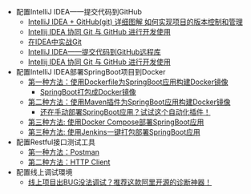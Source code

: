 * 配置IntelliJ IDEA——提交代码到GitHub
  * [IntelliJ IDEA + GitHub(git) 详细图解 如何实现项目的版本控制和管理](https://blog.csdn.net/qq_27093465/article/details/52847300)
  * [Intellij IDEA 协同 Git 与 GitHub 进行开发使用](https://www.jianshu.com/p/ea1703adf5cc)
  * [在IDEA中实战Git](https://blog.csdn.net/autfish/article/details/52513465)
  * [IntelliJ IDEA——提交代码到GitHub远程库](https://blog.csdn.net/rongxiang111/article/details/78120126?utm_medium=distribute.pc_relevant.none-task-blog-searchFromBaidu-1.not_use_machine_learn_pai&depth_1-utm_source=distribute.pc_relevant.none-task-blog-searchFromBaidu-1.not_use_machine_learn_pai)
  * [Intellij IDEA 协同 Git 与 GitHub 进行开发使用](https://www.jianshu.com/p/ea1703adf5cc)
* 配置IntelliJ IDEA部署SpringBoot项目到Docker
  *  [第一种方法：使用Dockerfile为SpringBoot应用构建Docker镜像](http://www.macrozheng.com/#/reference/docker_file)
     * [SpringBoot打包成Docker镜像](https://www.cnblogs.com/niceyoo/p/13796792.html)  
  *  [第二种方法：使用Maven插件为SpringBoot应用构建Docker镜像](http://www.macrozheng.com/#/reference/docker_maven)
     * [还在手动部署SpringBoot应用？试试这个自动化插件！](http://www.macrozheng.com/#/reference/maven_docker_fabric8)  
  *  [第三种方法: 使用Docker Compose部署SpringBoot应用](http://www.macrozheng.com/#/reference/docker_compose)
  *  [第三种方法: 使用Jenkins一键打包部署SpringBoot应用](http://www.macrozheng.com/#/reference/jenkins)
* 配置Restful接口测试工具
  *  [第一种方法：Postman](https://www.cnblogs.com/softwaretesterpz/p/13205666.html)
  *  [第二种方法：HTTP Client](https://www.cnblogs.com/crazymakercircle/p/14317222.html)
* 配置线上调试環境
  * [线上项目出BUG没法调试？推荐这款阿里开源的诊断神器！](http://www.macrozheng.com/#/reference/arthas_start) 

